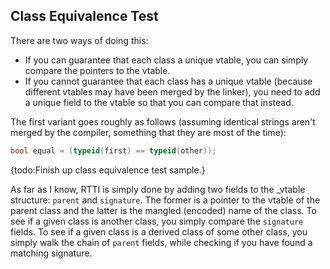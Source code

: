 ## Class Equivalence Test



There are two ways of doing this:

- If you can guarantee that each class a unique vtable, you can simply compare the pointers to the vtable.
- If you cannot guarantee that each class has a unique vtable (because different vtables may have been merged by the linker), you need to add a unique field to the vtable so that you can compare that instead.

The first variant goes roughly as follows (assuming identical strings aren't merged by the compiler, something that they are most
of the time):

```cpp
bool equal = (typeid(first) == typeid(other));
```

{todo:Finish up class equivalence test sample.}


As far as I know, RTTI is simply done by adding two fields to the _vtable structure: `parent` and `signature`.  The former is a
pointer to the vtable of the parent class and the latter is the mangled (encoded) name of the class.  To see if a given class is
another class, you simply compare the `signature` fields.  To see if a given class is a derived class of some other class, you
simply walk the chain of `parent` fields, while checking if you have found a matching signature.


